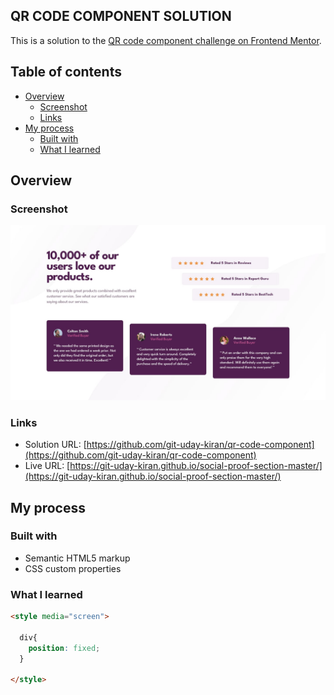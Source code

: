 ## QR CODE COMPONENT SOLUTION
This is a solution to the [QR code component challenge on Frontend Mentor](https://www.frontendmentor.io/challenges/qr-code-component-iux_sIO_H).

## Table of contents
- [Overview](#Overview)
  - [Screenshot](#Screenshot)
  - [Links](#Links)
- [My process](#my-process)
  - [Built with](#Built-with)
  - [What I learned](#What-i-learned)

## Overview

### Screenshot
![](./design/desktop-design.jpg)

### Links

- Solution URL: [https://github.com/git-uday-kiran/qr-code-component](https://github.com/git-uday-kiran/qr-code-component)
- Live URL: [https://git-uday-kiran.github.io/social-proof-section-master/](https://git-uday-kiran.github.io/social-proof-section-master/)

## My process

### Built with

- Semantic HTML5 markup
- CSS custom properties

### What I learned


```html
<style media="screen">

  div{
    position: fixed;
  }

</style>
```

